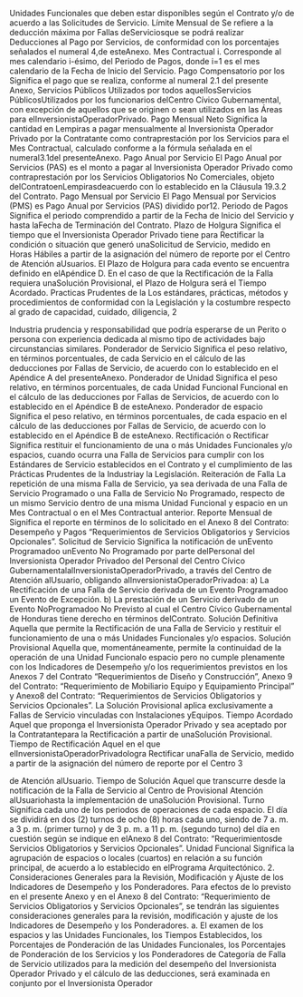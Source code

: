 Unidades Funcionales que deben estar disponibles según el Contrato y/o de
acuerdo a las Solicitudes de Servicio.
Límite Mensual de Se refiere a la deducción máxima por Fallas deServiciosque se podrá realizar
Deducciones al Pago por Servicios, de conformidad con los porcentajes señalados el
numeral 4,de esteAnexo.
Mes Contractual i. Corresponde al mes calendario i-ésimo, del Periodo de Pagos, donde i=1 es el
mes calendario de la Fecha de Inicio del Servicio.
Pago Compensatorio por los Significa el pago que se realiza, conforme al numeral 2.1 del presente Anexo,
Servicios Públicos Utilizados por todos aquellosServicios PúblicosUtilizados por los funcionarios delCentro
Cívico Gubernamental, con excepción de aquellos que se originen o sean
utilizados en las Áreas para elInversionistaOperadorPrivado.
Pago Mensual Neto Significa la cantidad en Lempiras a pagar mensualmente al Inversionista
Operador Privado por la Contratante como contraprestación por los Servicios
para el Mes Contractual, calculado conforme a la fórmula señalada en el
numeral3.1del presenteAnexo.
Pago Anual por Servicio El Pago Anual por Servicios (PAS) es el monto a pagar al Inversionista
Operador Privado como contraprestación por los Servicios Obligatorios No
Comerciales, objeto delContratoenLempirasdeacuerdo con lo establecido en
la Cláusula 19.3.2 del Contrato.
Pago Mensual por Servicio El Pago Mensual por Servicios (PMS) es Pago Anual por Servicios (PAS)
dividido por12.
Periodo de Pagos Significa el periodo comprendido a partir de la Fecha de Inicio del Servicio y
hasta laFecha de Terminación del Contrato.
Plazo de Holgura Significa el tiempo que el Inversionista Operador Privado tiene para Rectificar
la condición o situación que generó unaSolicitud de Servicio, medido en Horas
Hábiles a partir de la asignación del número de reporte por el Centro de
Atención aUsuarios.
El Plazo de Holgura para cada evento se encuentra definido en elApéndice D.
En el caso de que la Rectificación de la Falla requiera unaSolución Provisional,
el Plazo de Holgura será el Tiempo Acordado.
Practicas Prudentes de la Los estándares, prácticas, métodos y procedimientos de conformidad con la
Legislación y la costumbre respecto al grado de capacidad, cuidado, diligencia,
2

Industria prudencia y responsabilidad que podría esperarse de un Perito o persona con
experiencia dedicada al mismo tipo de actividades bajo circunstancias
similares.
Ponderador de Servicio Significa el peso relativo, en términos porcentuales, de cada Servicio en el
cálculo de las deducciones por Fallas de Servicio, de acuerdo con lo
establecido en el Apéndice A del presenteAnexo.
Ponderador de Unidad Significa el peso relativo, en términos porcentuales, de cada Unidad Funcional
Funcional en el cálculo de las deducciones por Fallas de Servicios, de acuerdo con lo
establecido en el Apéndice B de esteAnexo.
Ponderador de espacio Significa el peso relativo, en términos porcentuales, de cada espacio en el
cálculo de las deducciones por Fallas de Servicio, de acuerdo con lo
establecido en el Apéndice B de esteAnexo.
Rectificación o Rectificar Significa restituir el funcionamiento de una o más Unidades Funcionales y/o
espacios, cuando ocurra una Falla de Servicios para cumplir con los
Estándares de Servicio establecidos en el Contrato y el cumplimiento de las
Prácticas Prudentes de la Industriay la Legislación.
Reiteración de Falla La repetición de una misma Falla de Servicio, ya sea derivada de una Falla de
Servicio Programado o una Falla de Servicio No Programado, respecto de un
mismo Servicio dentro de una misma Unidad Funcional y espacio en un Mes
Contractual o en el Mes Contractual anterior.
Reporte Mensual de Significa el reporte en términos de lo solicitado en el Anexo 8 del Contrato:
Desempeño y Pagos “Requerimientos de Servicios Obligatorios y Servicios Opcionales”.
Solicitud de Servicio Significa la notificación de unEvento Programadoo unEvento No Programado
por parte delPersonal del Inversionista Operador Privadoo del Personal del
Centro Cívico GubernamentalalInversionistaOperadorPrivado, a través del
Centro de Atención alUsuario, obligando alInversionistaOperadorPrivadoa:
a) La Rectificación de una Falla de Servicio derivada de un Evento
Programadoo un Evento de Excepción.
b) La prestación de un Servicio derivado de un Evento NoProgramadoo No
Previsto al cual el Centro Cívico Gubernamental de Honduras tiene
derecho en términos delContrato.
Solución Definitiva Aquella que permite la Rectificación de una Falla de Servicio y restituir el
funcionamiento de una o más Unidades Funcionales y/o espacios.
Solución Provisional Aquella que, momentáneamente, permite la continuidad de la operación de una
Unidad Funcionalo espacio pero no cumple plenamente con los Indicadores de
Desempeño y/o los requerimientos previstos en los Anexos 7 del Contrato
“Requerimientos de Diseño y Construcción”, Anexo 9 del Contrato:
“Requerimiento de Mobiliario Equipo y Equipamiento Principal” y Anexo8
del Contrato: “Requerimientos de Servicios Obligatorios y Servicios
Opcionales”. La Solución Provisional aplica exclusivamente a Fallas de
Servicio vinculadas con Instalaciones yEquipos.
Tiempo Acordado Aquel que proponga el Inversionista Operador Privado y sea aceptado por la
Contratantepara la Rectificación a partir de unaSolución Provisional.
Tiempo de Rectificación Aquel en el que elInversionistaOperadorPrivadologra Rectificar unaFalla de
Servicio, medido a partir de la asignación del número de reporte por el Centro
3

de Atención alUsuario.
Tiempo de Solución Aquel que transcurre desde la notificación de la Falla de Servicio al Centro de
Provisional Atención alUsuariohasta la implementación de unaSolución Provisional.
Turno Significa cada uno de los periodos de operaciones de cada espacio. El día se
dividirá en dos (2) turnos de ocho (8) horas cada uno, siendo de 7 a. m. a 3 p.
m. (primer turno) y de 3 p. m. a 11 p. m. (segundo turno) del día en cuestión
según se indique en elAnexo 8 del Contrato: “Requerimientosde Servicios
Obligatorios y Servicios Opcionales”.
Unidad Funcional Significa la agrupación de espacios o locales (cuartos) en relación a su función
principal, de acuerdo a lo establecido en elPrograma Arquitectónico.
2. Consideraciones Generales para la Revisión, Modificación y Ajuste de los Indicadores de Desempeño y los
Ponderadores.
Para efectos de lo previsto en el presente Anexo y en el Anexo 8 del Contrato: “Requerimiento de Servicios
Obligatorios y Servicios Opcionales”, se tendrán las siguientes consideraciones generales para la revisión,
modificación y ajuste de los Indicadores de Desempeño y los Ponderadores.
a. El examen de los espacios y las Unidades Funcionales, los Tiempos Establecidos, los Porcentajes de
Ponderación de las Unidades Funcionales, los Porcentajes de Ponderación de los Servicios y los
Ponderadores de Categoría de Falla de Servicio utilizados para la medición del desempeño del Inversionista
Operador Privado y el cálculo de las deducciones, será examinada en conjunto por el Inversionista Operador
